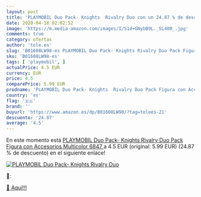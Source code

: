 ```yaml
---
layout: post
title: 'PLAYMOBIL Duo Pack- Knights  Rivalry Duo con un 24.87 % de descuento'
date: 2020-04-18 02:02:52
image: 'https://m.media-amazon.com/images/I/51d+GNybB9L._SL400_.jpg'
comments: true
category: ofertas
author: 'tole.es'
slug: 'B01608LW98-es PLAYMOBIL Duo Pack- Knights Rivalry Duo Pack Figura con...'
sku: 'B01608LW98-es'
tags: [ 'playmobil', ]
actualPrice: 4.5 EUR
currency: EUR
price: 4.5
comparePrice: 5.99 EUR
prodname: 'PLAYMOBIL Duo Pack- Knights  Rivalry Duo Pack Figura con Accesorios  Multicolor  6847 '
country: 'es'
flag: '🇪🇸'
brand: ''
buyurl: 'https://www.amazon.es/dp/B01608LW98/?tag=tolees-21'
descuento: '24.87'
average: '4.5'
---
```


En este momento está [PLAYMOBIL Duo Pack- Knights  Rivalry Duo Pack Figura con Accesorios  Multicolor  6847 ](https://www.amazon.es/dp/B01608LW98/?tag=tolees-21) a 4.5 EUR (original: 5.99 EUR) (24.87 %  de descuento) en el siguiente enlace!

[![PLAYMOBIL Duo Pack- Knights  Rivalry Duo](https://m.media-amazon.com/images/I/51d+GNybB9L._SL400_.jpg)](https://www.amazon.es/dp/B01608LW98/?tag=tolees-21)

🔎:


[🛒 Aquí!!!](https://www.amazon.es/dp/B01608LW98/?tag=tolees-21)

